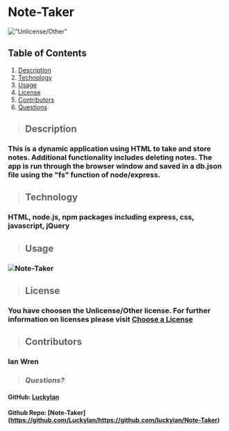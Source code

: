 # Note-Taker 
  !["Unlicense/Other"](https://img.shields.io/badge/license-Unlicense-blue.svg)

  ## **Table of Contents**
  1. [Description](#Description)
  2. [Technology](#Technology)
  3. [Usage](#Usage)
  4. [License](#License)
  5. [Contributors](#Contributors)
  6. [Questions](#Questions)
  
  > ## **Description**
  ### This is a dynamic application using HTML to take and store notes.  Additional functionality includes deleting notes.  The app is run through the browser window and saved in a db.json file using the "fs" function of node/express.
 
  > ## **Technology**
  ### HTML, node.js, npm packages including express, css, javascript, jQuery
 
  > ## **Usage**
  ### ![Note-Taker](https://drive.google.com/file/d/1y-YY7nT-XIju_7WPnEEhCcYaq39y5b1G/view)

  > ## **License**
  ### You have choosen the Unlicense/Other license.  For further information on licenses please visit [Choose a License](https://choosealicense.com/)
  
  > ## **Contributors**
  ### Ian Wren
 


  > ### *Questions?*
   
  #### GitHub: [LuckyIan](https://github.com/LuckyIan) 
  #### Github Repo: [Note-Taker] (https://github.com/LuckyIan/https://github.com/luckyian/Note-Taker)
   


  

